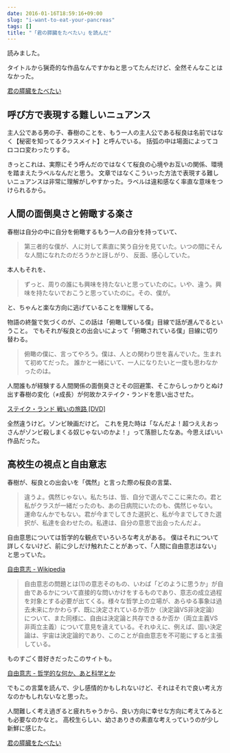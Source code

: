 ```yaml
---
date: 2016-01-16T18:59:16+09:00
slug: "i-want-to-eat-your-pancreas"
tags: []
title: "「君の膵臓をたべたい」を読んだ"
---
```


読みました。

タイトルから猟奇的な作品なんですかねと思ってたんだけど、全然そんなことはなかった。

<a rel="nofollow" href="http://www.amazon.co.jp/gp/product/4575239054/ref=as_li_qf_sp_asin_tl?ie=UTF8&camp=247&creative=1211&creativeASIN=4575239054&linkCode=as2&tag=unresolved-22">君の膵臓をたべたい</a><img src="http://ir-jp.amazon-adsystem.com/e/ir?t=unresolved-22&l=as2&o=9&a=4575239054" width="1" height="1" border="0" alt="" style="border:none !important; margin:0px !important;display: none;" />

## 呼び方で表現する難しいニュアンス

主人公である男の子、春樹のことを、もう一人の主人公である桜良は名前ではなく【秘密を知ってるクラスメイト】と呼んでいる。
括弧の中は場面によってコロコロ変わったりする。

きっとこれは、実際にそう呼んだのではなくて桜良の心境やお互いの関係、環境を踏まえたラベルなんだと思う。
文章ではなくこういった方法で表現する難しいニュアンスは非常に理解がしやすかった。ラベルは違和感なく率直な意味をつけられるから。

## 人間の面倒臭さと俯瞰する楽さ

春樹は自分の中に自分を俯瞰するもう一人の自分を持っていて、

> 第三者的な僕が、人に対して素直に笑う自分を見ていた。いつの間にそんな人間になれたのだろうかと訝しがり、
> 反面、感心していた。

本人もそれを、

> ずっと、周りの誰にも興味を持たないと思っていたのに。いや、違う。興味を持たないでおこうと思っていたのに。その、僕が。

と、ちゃんと楽な方向に逃げていることを理解してる。

物語の終盤で気づくのが、この話は「俯瞰している僕」目線で話が進んでるということ。
でもそれが桜良との出会いによって「俯瞰されている僕」目線に切り替わる。

> 俯瞰の僕に、言ってやろう。僕は、人との関わり世を喜んでいた。生まれて初めてだった。
> 誰かと一緒にいて、一人になりたいと一度も思わなかったのは。

人間誰もが経験する人間関係の面倒臭さとその回避策、そこからしっかりとぬけ出す春樹の変化（≠成長）が何故かステイク・ランドを思い出させた。

<a rel="nofollow" href="http://www.amazon.co.jp/gp/product/B0053I0A72/ref=as_li_qf_sp_asin_tl?ie=UTF8&camp=247&creative=1211&creativeASIN=B0053I0A72&linkCode=as2&tag=unresolved-22">ステイク・ランド 戦いの旅路 [DVD]</a><img src="http://ir-jp.amazon-adsystem.com/e/ir?t=unresolved-22&l=as2&o=9&a=B0053I0A72" width="1" height="1" border="0" alt="" style="border:none !important; margin:0px !important;display: none;" />

全然違うけど。ゾンビ映画だけど。
これを見た時は「なんだよ！超つええおっさんがゾンビ殺しまくる奴じゃないのかよ！」って落胆したなあ。今思えばいい作品だった。

## 高校生の視点と自由意志

春樹が、桜良との出会いを「偶然」と言った際の桜良の言葉、

> 違うよ。偶然じゃない。私たちは、皆、自分で選んでここに来たの。君と私がクラスが一緒だったのも、あの日病院にいたのも、偶然じゃない。
> 運命なんかでもない。君が今までしてきた選択と、私が今までしてきた選択が、私達を会わせたの。私達は、自分の意思で出会ったんだよ。

自由意思については哲学的な観点でいろいろな考えがある。
僕はそれについて詳しくないけど、前に少しだけ触れたことがあって、「人間に自由意志はない」と思っていた。

[自由意志 - Wikipedia](https://ja.wikipedia.org/wiki/%E8%87%AA%E7%94%B1%E6%84%8F%E5%BF%97)

> 自由意志の問題とは(1)の意志そのもの、いわば「どのように思うか」が自由であるかについて直接的な問いかけをするものであり、意志の成立過程を対象とする必要が出てくる。様々な哲学上の立場が、あらゆる事象は過去未来にかかわらず、既に決定されているか否か（決定論VS非決定論）について、また同様に、自由は決定論と共存できるか否か（両立主義VS非両立主義）について意見を違えている。それゆえに、例えば、固い決定論は、宇宙は決定論的であり、このことが自由意志を不可能にすると主張している。

ものすごく昔好きだったこのサイトも。

[自由意志 - 哲学的な何か、あと科学とか](http://www.h5.dion.ne.jp/~terun/doc/jiyuu.html)

でもこの言葉を読んで、少し感情的かもしれないけど、それはそれで良い考え方なのかもしれないなと思った。

人間難しく考え過ぎると疲れちゃうから、良い方向に幸せな方向に考えてみるとも必要なのかなと。
高校生らしい、幼さありきの素直な考えっていうのが少し新鮮に感じた。

<a rel="nofollow" href="http://www.amazon.co.jp/gp/product/4575239054/ref=as_li_qf_sp_asin_tl?ie=UTF8&camp=247&creative=1211&creativeASIN=4575239054&linkCode=as2&tag=unresolved-22">君の膵臓をたべたい</a><img src="http://ir-jp.amazon-adsystem.com/e/ir?t=unresolved-22&l=as2&o=9&a=4575239054" width="1" height="1" border="0" alt="" style="border:none !important; margin:0px !important;display: none;" />

